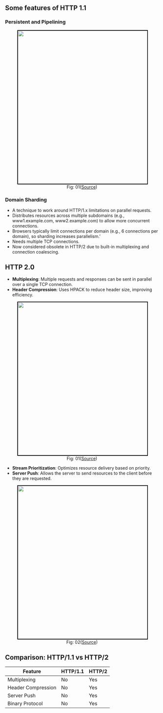## Some features of HTTP 1.1

### Persistent and Pipelining
<figure>
	<div align="center">
	<img src="/data/HTTP_2/assets/persistentConnection_Pipelining.png" height="500" width="500" style="border: 2px solid black;"></div>
	<figcaption style="text-align: center">Fig: 01(<a href="https://newsletter.systemdesigncodex.com/p/http1-vs-http2">Source</a>)</figcaption>  
</figure>

### Domain Sharding
- A technique to work around HTTP/1.x limitations on parallel requests.
- Distributes resources across multiple subdomains (e.g., www1.example.com, www2.example.com) to allow more concurrent connections.
- Browsers typically limit connections per domain (e.g., 6 connections per domain), so sharding increases parallelism.’
- Needs multiple TCP connections.
- Now considered obsolete in HTTP/2 due to built-in multiplexing and connection coalescing.

## HTTP 2.0
- **Multiplexing**: Multiple requests and responses can be sent in parallel over a single TCP connection.
- **Header Compression**: Uses HPACK to reduce header size, improving efficiency.
<figure>
	<div align="center">
	<img src="/data/HTTP_2/assets/compression.webp" height="500" width="500" style="border: 2px solid black;"></div>
	<figcaption style="text-align: center">Fig: 01(<a href="https://newsletter.systemdesigncodex.com/p/http1-vs-http2">Source</a>)</figcaption>  
</figure>

- **Stream Prioritization**: Optimizes resource delivery based on priority.
- **Server Push**: Allows the server to send resources to the client before they are requested.

<figure>
	<div align="center">
	<img src="/data/HTTP_2/assets/server_push.webp" height="500" width="500" style="border: 2px solid black;"></div>
	<figcaption style="text-align: center">Fig: 02(<a href="https://newsletter.systemdesigncodex.com/p/http1-vs-http2">Source</a>)</figcaption>  
</figure>


## Comparison: HTTP/1.1 vs HTTP/2
| Feature               | HTTP/1.1 | HTTP/2 |
|-----------------------|----------|--------|
| Multiplexing          | No       | Yes    |
| Header Compression    | No       | Yes    |
| Server Push           | No       | Yes    |
| Binary Protocol       | No       | Yes    |